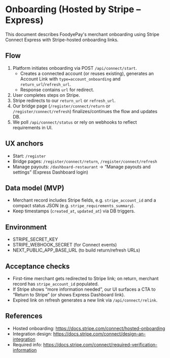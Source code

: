 # Onboarding (Hosted by Stripe – Express)

This document describes FoodyePay's merchant onboarding using Stripe Connect Express with Stripe-hosted onboarding links.

## Flow
1) Platform initiates onboarding via POST `/api/connect/start`.
   - Creates a connected account (or reuses existing), generates an Account Link with `type=account_onboarding` and `return_url`/`refresh_url`.
   - Response contains `url` for redirect.
2) User completes steps on Stripe.
3) Stripe redirects to our `return_url` or `refresh_url`.
4) Our bridge page (`/register/connect/return` or `/register/connect/refresh`) finalizes/continues the flow and updates DB.
5) We poll `/api/connect/status` or rely on webhooks to reflect requirements in UI.

## UX anchors
- Start: `/register`
- Bridge pages: `/register/connect/return`, `/register/connect/refresh`
- Manage payouts: `/dashboard-restaurant` → “Manage payouts and settings” (Express Dashboard login)

## Data model (MVP)
- Merchant record includes Stripe fields, e.g. `stripe_account_id` and a compact status JSON (e.g. `stripe_requirements_summary`).
- Keep timestamps (`created_at`, `updated_at`) via DB triggers.

## Environment
- STRIPE_SECRET_KEY
- STRIPE_WEBHOOK_SECRET (for Connect events)
- NEXT_PUBLIC_APP_BASE_URL (to build return/refresh URLs)

## Acceptance checks
- First-time merchant gets redirected to Stripe link; on return, merchant record has `stripe_account_id` populated.
- If Stripe shows “more information needed”, our UI surfaces a CTA to “Return to Stripe” (or shows Express Dashboard link).
- Expired link on refresh generates a new link via `/api/connect/relink`.

## References
- Hosted onboarding: https://docs.stripe.com/connect/hosted-onboarding
- Integration design: https://docs.stripe.com/connect/design-an-integration
- Required info: https://docs.stripe.com/connect/required-verification-information
